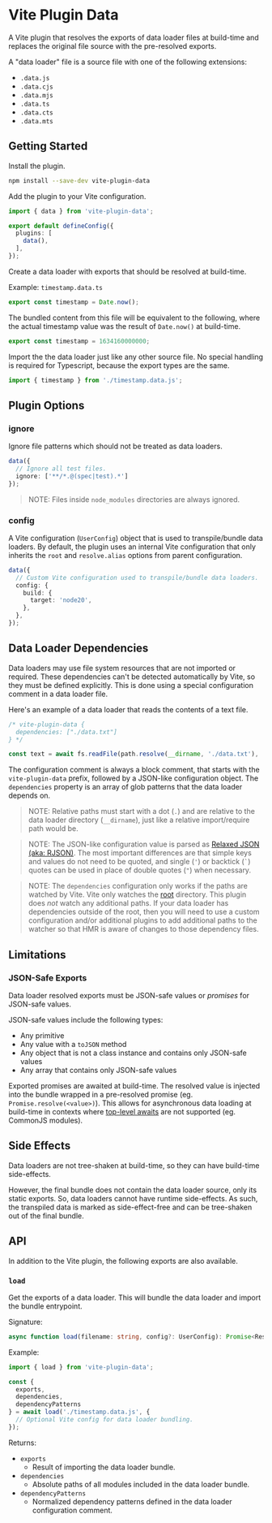 # Vite Plugin Data

A Vite plugin that resolves the exports of data loader files at build-time and replaces the original file source with the pre-resolved exports.

A "data loader" file is a source file with one of the following extensions:

- `.data.js`
- `.data.cjs`
- `.data.mjs`
- `.data.ts`
- `.data.cts`
- `.data.mts`

## Getting Started

Install the plugin.

```bash
npm install --save-dev vite-plugin-data
```

Add the plugin to your Vite configuration.

```ts
import { data } from 'vite-plugin-data';

export default defineConfig({
  plugins: [
    data(),
  ],
});
```

Create a data loader with exports that should be resolved at build-time.

Example: `timestamp.data.ts`

```ts
export const timestamp = Date.now();
```

The bundled content from this file will be equivalent to the following, where the actual timestamp value was the result of `Date.now()` at build-time.

```ts
export const timestamp = 1634160000000;
```

Import the the data loader just like any other source file. No special handling is required for Typescript, because the export types are the same.

```ts
import { timestamp } from './timestamp.data.js';
```

## Plugin Options

### ignore

Ignore file patterns which should not be treated as data loaders.

```ts
data({
  // Ignore all test files.
  ignore: ['**/*.@(spec|test).*']
});
```

> NOTE: Files inside `node_modules` directories are always ignored.

### config

A Vite configuration (`UserConfig`) object that is used to transpile/bundle data loaders. By default, the plugin uses an internal Vite configuration that only inherits the `root` and `resolve.alias` options from parent configuration.

```ts
data({
  // Custom Vite configuration used to transpile/bundle data loaders.
  config: {
    build: {
      target: 'node20',
    },
  },
});
```

## Data Loader Dependencies

Data loaders may use file system resources that are not imported or required. These dependencies can't be detected automatically by Vite, so they must be defined explicitly. This is done using a special configuration comment in a data loader file.

Here's an example of a data loader that reads the contents of a text file.

```ts
/* vite-plugin-data {
  dependencies: ["./data.txt"]
} */

const text = await fs.readFile(path.resolve(__dirname, './data.txt'), 'utf8');
```

The configuration comment is always a block comment, that starts with the `vite-plugin-data` prefix, followed by a JSON-like configuration object. The `dependencies` property is an array of glob patterns that the data loader depends on.

> NOTE: Relative paths must start with a dot (`.`) and are relative to the data loader directory (`__dirname`), just like a relative import/require path would be.

> NOTE: The JSON-like configuration value is parsed as [Relaxed JSON (aka: RJSON)](https://www.relaxedjson.org/). The most important differences are that simple keys and values do not need to be quoted, and single (`'`) or backtick (`` ` ``) quotes can be used in place of double quotes (`"`) when necessary.

> NOTE: The `dependencies` configuration only works if the paths are watched by Vite. Vite only watches the [root](https://vitejs.dev/config/shared-options.html#root) directory. This plugin does _not_ watch any additional paths. If your data loader has dependencies outside of the root, then you will need to use a custom configuration and/or additional plugins to add additional paths to the watcher so that HMR is aware of changes to those dependency files.

## Limitations

### JSON-Safe Exports

Data loader resolved exports must be JSON-safe values or _promises_ for JSON-safe values.

JSON-safe values include the following types:

- Any primitive
- Any value with a `toJSON` method
- Any object that is not a class instance and contains only JSON-safe values
- Any array that contains only JSON-safe values

Exported promises are awaited at build-time. The resolved value is injected into the bundle wrapped in a pre-resolved promise (eg. `Promise.resolve(<value>)`). This allows for asynchronous data loading at build-time in contexts where [top-level awaits](https://developer.mozilla.org/en-US/docs/Web/JavaScript/Reference/Operators/await#top_level_await) are not supported (eg. CommonJS modules).

## Side Effects

Data loaders are not tree-shaken at build-time, so they can have build-time
side-effects.

However, the final bundle does not contain the data loader source, only its static exports. So, data loaders cannot have runtime side-effects. As such, the transpiled data is marked as side-effect-free and can be tree-shaken out of the
final bundle.

## API

In addition to the Vite plugin, the following exports are also available.

### `load`

Get the exports of a data loader. This will bundle the data loader and import
the bundle entrypoint.

Signature:

```ts
async function load(filename: string, config?: UserConfig): Promise<Result>;
```

Example:

```ts
import { load } from 'vite-plugin-data';

const {
  exports,
  dependencies,
  dependencyPatterns
} = await load('./timestamp.data.js', {
  // Optional Vite config for data loader bundling.
});
```

Returns:

- `exports`
  - Result of importing the data loader bundle.
- `dependencies`
  - Absolute paths of all modules included in the data loader bundle.
- `dependencyPatterns`
  - Normalized dependency patterns defined in the data loader configuration comment.